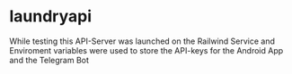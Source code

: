 # laundryapi
While testing this API-Server was launched on the Railwind Service and Enviroment variables were used to store the API-keys for the Android App and the Telegram Bot
